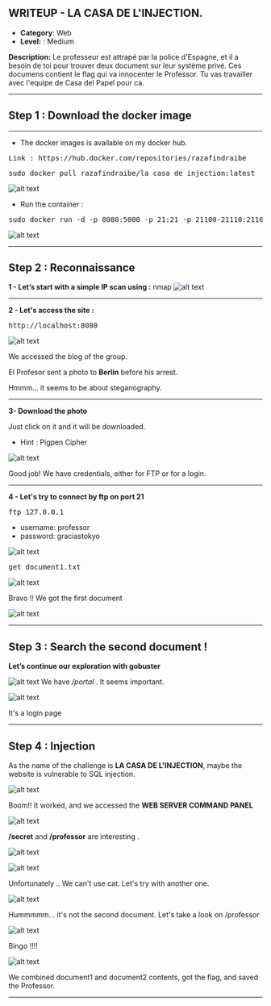 ## WRITEUP - LA CASA DE L'INJECTION.
- **Category**: Web
- **Level:** : Medium

**Description:** Le professeur est attrapé par la police d'Espagne, et il a besoin de toi pour trouver deux document sur leur système privé. Ces documens contient le flag qui va innocenter le Professor.
Tu vas travailler avec l'equipe de Casa del Papel pour ca.

----------------------------------------------------------------------
## Step 1 :  Download the docker image
-----------------------------------------

-  The docker images is available on my docker hub.

<pre>Link : https://hub.docker.com/repositories/razafindraibe</pre>

<pre>sudo docker pull razafindraibe/la_casa_de_injection:latest</pre>
![alt text](imagewriteup/1.png)

- Run the container :
<pre>sudo docker run -d -p 8080:5000 -p 21:21 -p 21100-21110:21100-21110 razafindraibe/la_casa_de_injection:latest</pre>

![alt text](imagewriteup/2.png)

---------------------------------------------------------------------
## Step 2 : Reconnaissance

**1 - Let’s start with a simple IP scan using :** nmap
![alt text](imagewriteup/3.png)

---------------------------------------------------------------------
**2 - Let's access the site :**

<pre>http://localhost:8080</pre>

![alt text](imagewriteup/4.png)

We accessed the blog of the group.

El Profesor sent a photo to **Berlin** before his arrest.

Hmmm... it seems to be about steganography.

---------------------------------------------------------------------
**3- Download the photo**

Just click on it and it will be downloaded.

- Hint : Pigpen Cipher

![alt text](imagewriteup/7.png)

Good job! We have credentials, either for FTP or for a login.

---------------------------------------------------------------------
**4 - Let's try to connect by ftp on port 21**

<pre>ftp 127.0.0.1</pre>

- username: professor
- password: graciastokyo

![alt text](imagewriteup/9.png)

<pre>get document1.txt</pre>

![alt text](imagewriteup/11.png)

Bravo !! We got the first document

![alt text](imagewriteup/30.jpg)

---------------------------------------------------------------------
## Step 3 : Search the second document !

**Let’s continue our exploration with gobuster**

![alt text](imagewriteup/8.png)
We have */portal* . It seems important.

![alt text](imagewriteup/14.png)

It's a login page

---------------------------------------------------------------------
## Step 4 : Injection

As the name of the challenge is **LA CASA DE L'INJECTION**, maybe the website is vulnerable to SQL injection.

![alt text](imagewriteup/16.png)

Boom!! It worked, and we accessed the **WEB SERVER COMMAND PANEL**

![alt text](imagewriteup/18.png)

**/secret** and **/professor** are interesting .

![alt text](imagewriteup/19.png)

![alt text](imagewriteup/20.png)

Unfortunately .. We can't use cat. Let's try with another one.

![alt text](imagewriteup/22.png)

Hummmmm... it's not the second document. Let's take a look on /professor

![alt text](imagewriteup/23.png)

Bingo !!!!

![alt text](imagewriteup/32.jpg)

We combined document1 and document2 contents, got the flag, and saved the Professor.


---------------------------------------------------------------------
